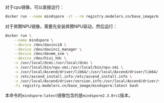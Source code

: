 对于cpu镜像，可以直接运行：

```bash
docker run --name mindspore -it --rm registry.modelers.cn/base_image/mindspore:openeuler-python3.8-mindspore2.3.0rc1 bash
```

对于昇腾NPU镜像，需要先安装昇腾NPU驱动，然后运行：
```bash
docker run \
    --name mindspore \
    --device /dev/davinci0 \
    --device /dev/davinci_manager \
    --device /dev/devmm_svm \
    --device /dev/hisi_hdc \
    -v /usr/local/dcmi:/usr/local/dcmi \
    -v /usr/local/bin/npu-smi:/usr/local/bin/npu-smi \
    -v /usr/local/Ascend/driver/lib64/:/usr/local/Ascend/driver/lib64/ \
    -v /etc/ascend_install.info:/etc/ascend_install.info \
    -v /usr/local/Ascend/driver/version.info:/usr/local/Ascend/driver/version.info \
    -ti registry.modelers.cn/base_image/mindspore:latest bash
```

本命令的`mindspore:latest`镜像包含的是`mindspore2.3.0rc1`版本。
